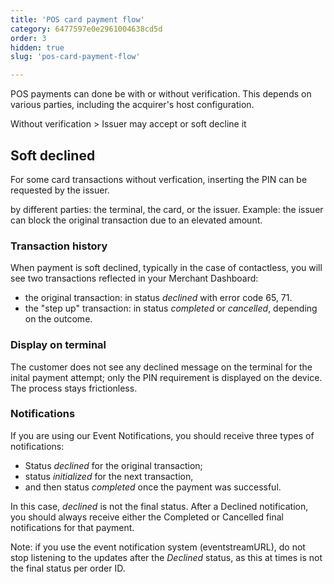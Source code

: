 ```yaml
---
title: 'POS card payment flow'
category: 6477597e0e2961004638cd5d
order: 3
hidden: true
slug: 'pos-card-payment-flow'

---
```


POS payments can done be with or without verification. This depends on various parties, including the acquirer's host configuration. 

Without verification > Issuer may accept or soft decline it 


## Soft declined

For some card transactions without verfication, inserting the PIN can be requested by the issuer.



by different parties: the terminal, the card, or the issuer. Example: the issuer can block the original transaction due to an elevated amount.

### Transaction history

When payment is soft declined, typically in the case of contactless, you will see two transactions reflected in your Merchant Dashboard:

- the original transaction: in status _declined_ with error code 65, 71.
- the "step up" transaction: in status _completed_ or _cancelled_, depending on the outcome. 

### Display on terminal

The customer does not see any declined message on the terminal for the inital payment attempt; only the PIN requirement is displayed on the device. The process stays frictionless. 

### Notifications

If you are using our Event Notifications, you should receive three types of notifications:

- Status _declined_ for the original transaction;
- status _initialized_ for the next transaction,
- and then status _completed_ once the payment was successful. 

In this case, _declined_ is not the final status. After a Declined notification, you should always receive either the Completed or Cancelled final notifications for that payment.

Note: if you use the event notification system (eventstreamURL), do not stop listening to the updates after the _Declined_ status, as this at times is not the final status per order ID.